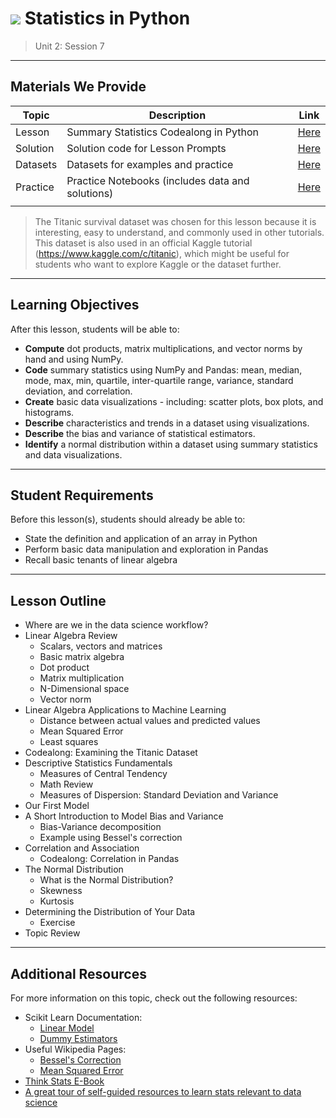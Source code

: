 # ![](https://ga-dash.s3.amazonaws.com/production/assets/logo-9f88ae6c9c3871690e33280fcf557f33.png) Statistics in Python

> Unit 2: Session 7

---

## Materials We Provide

| Topic | Description | Link |
| --- | --- | --- |
| Lesson | Summary Statistics Codealong in Python | [Here](01-statistics-linalg-review.ipynb) |
| Solution  | Solution code for Lesson Prompts | [Here](01-statistics-linalg-review-solutions.ipynb) |
| Datasets | Datasets for examples and practice | [Here](data/) |
| Practice | Practice Notebooks (includes data and solutions) | [Here](practice/) |
|  |                                                  |                                                              |

> The Titanic survival dataset was chosen for this lesson because it is interesting, easy to understand, and commonly used in other tutorials. This dataset is also used in an official Kaggle tutorial (https://www.kaggle.com/c/titanic), which might be useful for students who want to explore Kaggle or the dataset further.

---

## Learning Objectives

After this lesson, students will be able to:
- **Compute** dot products, matrix multiplications, and vector norms by hand and using NumPy.
- **Code** summary statistics using NumPy and Pandas: mean, median, mode, max, min, quartile, inter-quartile range, variance, standard deviation, and correlation.
- **Create** basic data visualizations - including: scatter plots, box plots, and histograms.
- **Describe** characteristics and trends in a dataset using visualizations.
- **Describe** the bias and variance of statistical estimators.
- **Identify** a normal distribution within a dataset using summary statistics and data visualizations.

---

## Student Requirements

Before this lesson(s), students should already be able to:
- State the definition and application of an array in Python 
- Perform basic data manipulation and exploration in Pandas
- Recall basic tenants of linear algebra

----


## Lesson Outline

- Where are we in the data science workflow?
- Linear Algebra Review
	- Scalars, vectors and matrices
	- Basic matrix algebra
	- Dot product
	- Matrix multiplication
	- N-Dimensional space
	- Vector norm
- Linear Algebra Applications to Machine Learning
	- Distance between actual values and predicted values
	- Mean Squared Error
	- Least squares
- Codealong: Examining the Titanic Dataset
- Descriptive Statistics Fundamentals
	- Measures of Central Tendency
	- Math Review
	- Measures of Dispersion: Standard Deviation and Variance
- Our First Model
- A Short Introduction to Model Bias and Variance
	- Bias-Variance decomposition
	- Example using Bessel's correction
- Correlation and Association
	- Codealong: Correlation in Pandas
- The Normal Distribution
	- What is the Normal Distribution?
	- Skewness
	- Kurtosis
- Determining the Distribution of Your Data
	- Exercise
- Topic Review

---

## Additional Resources

For more information on this topic, check out the following resources:

- Scikit Learn Documentation:
	- [Linear Model](http://scikit-learn.org/stable/modules/linear_model.html)
	- [Dummy Estimators](http://scikit-learn.org/stable/modules/model_evaluation.html#dummy-estimators)
- Useful Wikipedia Pages:
	- [Bessel's Correction](https://en.wikipedia.org/wiki/Bessel%27s_correction)
	- [Mean Squared Error](https://en.wikipedia.org/wiki/Mean_squared_error)
- [Think Stats E-Book](http://greenteapress.com/wp/think-stats-2e/)
- [A great tour of self-guided resources to learn stats relevant to data science](http://machinelearningmastery.com/linear-algebra-machine-learning/) 

